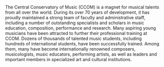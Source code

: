 The Central Conservatory of Music (CCOM) is a magnet for musical talents from all over the world. During its over 70 years of development, it has proudly maintained a strong team of faculty and administrative staff, including a number of outstanding specialists and scholars in music education, composition, performance and research. Many aspiring young musicians have been attracted to further their professional training at CCOM. Dozens of thousands of talented music students, including hundreds of international students, have been successfully trained. Among them, many have become internationally renowned composers, musicologists, music educators, performing artists, as well as leaders and important members in specialized art and cultural institutions.
